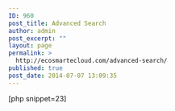 ```yaml
---
ID: 960
post_title: Advanced Search
author: admin
post_excerpt: ""
layout: page
permalink: >
  http://ecosmartecloud.com/advanced-search/
published: true
post_date: 2014-07-07 13:09:35
---
```

[php snippet=23]